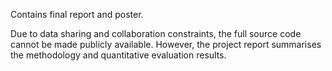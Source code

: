 Contains final report and poster.

Due to data sharing and collaboration constraints, the full source code cannot be 
made publicly available. However, the project report summarises the methodology 
and quantitative evaluation results.
